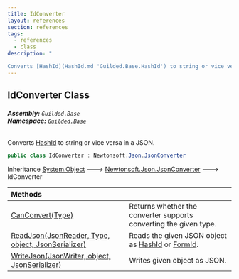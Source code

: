 ```yaml
---
title: IdConverter
layout: references
section: references
tags:
  - references
  - class
description: "

Converts [HashId](HashId.md 'Guilded.Base.HashId') to string or vice versa in a JSON."
---
```


## IdConverter Class
###### **Assembly:** `Guilded.Base`<br/>**Namespace:** [`Guilded.Base`](Guilded.Base.md 'Guilded.Base')

Converts [HashId](HashId.md 'Guilded.Base.HashId') to string or vice versa in a JSON.

```csharp
public class IdConverter : Newtonsoft.Json.JsonConverter
```

Inheritance [System.Object](https://docs.microsoft.com/en-us/dotnet/api/System.Object 'System.Object') &#129106; [Newtonsoft.Json.JsonConverter](https://docs.microsoft.com/en-us/dotnet/api/Newtonsoft.Json.JsonConverter 'Newtonsoft.Json.JsonConverter') &#129106; IdConverter

| Methods | |
| :--- | :--- |
| [CanConvert(Type)](IdConverter.CanConvert(Type).md 'Guilded.Base.IdConverter.CanConvert(System.Type)') | Returns whether the converter supports converting the given type. |
| [ReadJson(JsonReader, Type, object, JsonSerializer)](IdConverter.ReadJson(JsonReader,Type,object,JsonSerializer).md 'Guilded.Base.IdConverter.ReadJson(Newtonsoft.Json.JsonReader, System.Type, object, Newtonsoft.Json.JsonSerializer)') | Reads the given JSON object as [HashId](HashId.md 'Guilded.Base.HashId') or [FormId](FormId.md 'Guilded.Base.FormId'). |
| [WriteJson(JsonWriter, object, JsonSerializer)](IdConverter.WriteJson(JsonWriter,object,JsonSerializer).md 'Guilded.Base.IdConverter.WriteJson(Newtonsoft.Json.JsonWriter, object, Newtonsoft.Json.JsonSerializer)') | Writes given object as JSON. |
